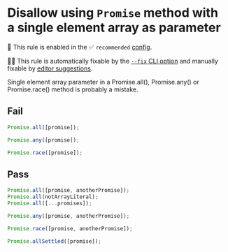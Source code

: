 # Disallow using `Promise` method with a single element array as parameter

💼 This rule is enabled in the ✅ `recommended` [config](https://github.com/sindresorhus/eslint-plugin-unicorn#preset-configs).

🔧💡 This rule is automatically fixable by the [`--fix` CLI option](https://eslint.org/docs/latest/user-guide/command-line-interface#--fix) and manually fixable by [editor suggestions](https://eslint.org/docs/developer-guide/working-with-rules#providing-suggestions).

<!-- end auto-generated rule header -->
<!-- Do not manually modify this header. Run: `npm run fix:eslint-docs` -->

Single element array parameter in a Promise.all(), Promise.any() or Promise.race() method is probably a mistake.

## Fail

```js
Promise.all([promise]);

Promise.any([promise]);

Promise.race([promise]);
```

## Pass

```js
Promise.all([promise, anotherPromise]);
Promise.all(notArrayLiteral);
Promise.all([...promises]);

Promise.any([promise, anotherPromise]);

Promise.race([promise, anotherPromise]);

Promise.allSettled([promise]);
```
